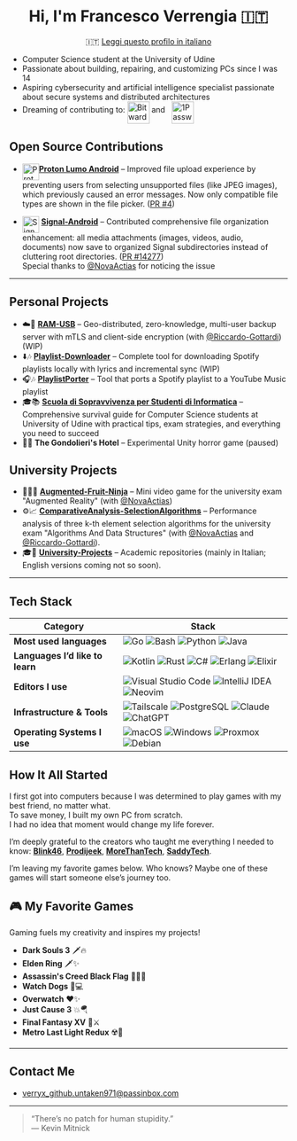 <div align="center">

# Hi, I'm Francesco Verrengia 🇮🇹
🇮🇹 [Leggi questo profilo in italiano](./README.it.md)

</div>


- Computer Science student at the University of Udine
- Passionate about building, repairing, and customizing PCs since I was 14
- Aspiring cybersecurity and artificial intelligence specialist passionate about secure systems and distributed architectures
- Dreaming of contributing to: [<img src="https://upload.wikimedia.org/wikipedia/commons/c/cc/Bitwarden_logo.svg" height="40" alt="Bitwarden logo" align="middle" />](https://github.com/bitwarden) and &nbsp;&nbsp;[<img src="https://1password.com/img/logo-v1.svg" height="40" alt="1Password logo" align="middle" />](https://github.com/1password)


## Open Source Contributions

- [<img src="https://cdn.jsdelivr.net/gh/homarr-labs/dashboard-icons/svg/proton-lumo.svg" height="30" alt="Proton Lumo logo" align="middle" />](https://github.com/ProtonLumo)[**Proton Lumo Android**](https://github.com/ProtonLumo/android-lumo) – Improved file upload experience by preventing users from selecting unsupported files (like JPEG images), which previously caused an error messages. Now only compatible file types are shown in the file picker. ([PR #4](https://github.com/ProtonLumo/android-lumo/pull/4))

- [<img src="https://upload.wikimedia.org/wikipedia/commons/8/8d/Signal-Logo.svg" height="30" alt="Signal logo" align="middle" />](https://github.com/signalapp) [**Signal-Android**](https://github.com/signalapp/Signal-Android) – Contributed comprehensive file organization enhancement: all media attachments (images, videos, audio, documents) now save to organized Signal subdirectories instead of cluttering root directories. ([PR #14277](https://github.com/signalapp/Signal-Android/pull/14277))  
Special thanks to [@NovaActias](https://github.com/NovaActias) for noticing the issue 

---

## Personal Projects

- ☁️🔐 [**RAM-USB**](https://github.com/Verryx-02/RAM-USB) – Geo-distributed, zero-knowledge, multi-user backup server with mTLS and client-side encryption (with [@Riccardo-Gottardi](https://github.com/Riccardo-Gottardi)) (WIP)
- ⬇️🎶 [**Playlist-Downloader**](https://github.com/Verryx-02/playlist-downloader) – Complete tool for downloading Spotify playlists locally with lyrics and incremental sync (WIP)
- 🎧🎶 [**PlaylistPorter**](https://github.com/Verryx-02/PlaylistPorter) – Tool that ports a Spotify playlist to a YouTube Music playlist
- 🎓📚 [**Scuola di Sopravvivenza per Studenti di Informatica**](https://github.com/Verryx-02/Scuola-di-sopravvivenza-per-studenti-di-Informatica) – Comprehensive survival guide for Computer Science students at University of Udine with practical tips, exam strategies, and everything you need to succeed
- 🏨🥩 **The Gondolieri's Hotel** – Experimental Unity horror game (paused)

## University Projects  

- 🍎🥷🏻 [**Augmented-Fruit-Ninja**](https://github.com/NovaActias/Augmented-Fruit-Ninja) – Mini video game for the university exam "Augmented Reality" (with [@NovaActias](https://github.com/NovaActias))
- ⚙️📈 [**ComparativeAnalysis-SelectionAlgorithms**](https://github.com/NovaActias/ComparativeAnalysis-SelectionAlgorithms) – Performance analysis of three k-th element selection algorithms for the university exam "Algorithms And Data Structures" (with [@NovaActias](https://github.com/NovaActias) and [@Riccardo-Gottardi](https://github.com/Riccardo-Gottardi)).
- 🎓🏫 [**University-Projects**](https://github.com/Verryx-02/University-Projects) – Academic repositories (mainly in Italian; English versions coming not so soon).

---

## Tech Stack

| Category | Stack |
|----------|-------|
| **Most used languages** | ![Go](https://img.shields.io/badge/Go-00ADD8?style=for-the-badge&logo=go&logoColor=white) ![Bash](https://img.shields.io/badge/Bash-4EAA25?style=for-the-badge&logo=gnu-bash&logoColor=white) ![Python](https://img.shields.io/badge/Python-3776AB?style=for-the-badge&logo=python&logoColor=white) ![Java](https://img.shields.io/badge/Java-007396?style=for-the-badge&logo=java&logoColor=white) |
| **Languages I’d like to learn** | ![Kotlin](https://img.shields.io/badge/Kotlin-7F52FF?style=for-the-badge&logo=kotlin&logoColor=white) ![Rust](https://img.shields.io/badge/Rust-000000?style=for-the-badge&logo=rust&logoColor=white) ![C#](https://img.shields.io/badge/C%23-239120?style=for-the-badge&logo=c-sharp&logoColor=white) ![Erlang](https://img.shields.io/badge/Erlang-A90533?style=for-the-badge&logo=erlang&logoColor=white) ![Elixir](https://img.shields.io/badge/Elixir-4B275F?style=for-the-badge&logo=elixir&logoColor=white) |
| **Editors I use** | ![Visual Studio Code](https://img.shields.io/badge/VS%20Code-007ACC?style=for-the-badge&logo=visual-studio-code&logoColor=white) ![IntelliJ IDEA](https://img.shields.io/badge/IntelliJ-000000?style=for-the-badge&logo=intellij-idea&logoColor=white) ![Neovim](https://img.shields.io/badge/Neovim-57A143?style=for-the-badge&logo=neovim&logoColor=white) |
| **Infrastructure & Tools** | ![Tailscale](https://img.shields.io/badge/Tailscale-0043CE?style=for-the-badge&logo=tailscale&logoColor=white) ![PostgreSQL](https://img.shields.io/badge/PostgreSQL-336791?style=for-the-badge&logo=postgresql&logoColor=white) ![Claude](https://img.shields.io/badge/Claude-da7756?style=for-the-badge&logo=anthropic&logoColor=white) ![ChatGPT](https://img.shields.io/badge/ChatGPT-222222?style=for-the-badge&logo=openai&logoColor=white) |
| **Operating Systems I use** | ![macOS](https://img.shields.io/badge/macOS-000000?style=for-the-badge&logo=apple&logoColor=white) ![Windows](https://img.shields.io/badge/Windows-0078D6?style=for-the-badge&logo=windows&logoColor=white) ![Proxmox](https://img.shields.io/badge/Proxmox-000000?style=for-the-badge&logo=proxmox&logoColor=white) ![Debian](https://img.shields.io/badge/Debian-A81D33?style=for-the-badge&logo=debian&logoColor=white) |






## How It All Started
I first got into computers because I was determined to play games with my best friend, no matter what.  
To save money, I built my own PC from scratch.  
I had no idea that moment would change my life forever.  

I’m deeply grateful to the creators who taught me everything I needed to know:
[**Blink46**](https://www.youtube.com/@Blink46yt), [**Prodijeek**](https://www.youtube.com/@Prodigeek), [**MoreThanTech**](https://www.youtube.com/@MoreThanTech), [**SaddyTech**](https://www.youtube.com/@SaddyTech).

I’m leaving my favorite games below. Who knows? Maybe one of these games will start someone else’s journey too.


## 🎮 My Favorite Games
Gaming fuels my creativity and inspires my projects!

- **Dark Souls 3** 🗡️🔥
- **Elden Ring** 🗡✨
- **Assassin's Creed Black Flag** 🏴‍☠️⛵
- **Watch Dogs** 📱💻
- **Overwatch** ❤️✨
- **Just Cause 3** 💥🪂
- **Final Fantasy XV** 👑⚔️
- **Metro Last Light Redux** ☢️🌆

---

## Contact Me

- verryx_github.untaken971@passinbox.com

---

> “There’s no patch for human stupidity.”  
> — Kevin Mitnick
